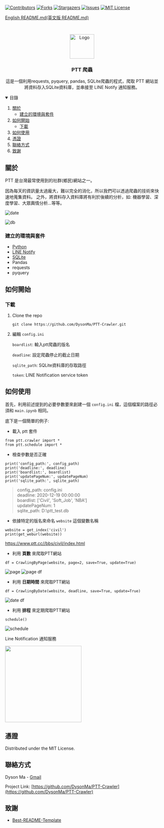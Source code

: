 <!-- PROJECT SHIELDS -->
<!--
*** I'm using markdown "reference style" links for readability.
*** Reference links are enclosed in brackets [ ] instead of parentheses ( ).
*** See the bottom of this document for the declaration of the reference variables
*** for contributors-url, forks-url, etc. This is an optional, concise syntax you may use.
*** https://www.markdownguide.org/basic-syntax/#reference-style-links
-->
[![Contributors][contributors-shield]][contributors-url]
[![Forks][forks-shield]][forks-url]
[![Stargazers][stars-shield]][stars-url]
[![Issues][issues-shield]][issues-url]
[![MIT License][license-shield]][license-url]

[English README.md(英文版 README.md)](https://github.com/DysonMa/PTT-Crawler/blob/master/README.md)

<!-- PROJECT LOGO -->
<br />
<p align="center">
  <!-- <a href="https://github.com/othneildrew/Best-README-Template"> -->
    <img src="./image/ptt.PNG" alt="Logo" width="80" height="80">
  <!-- </a> -->

  <h3 align="center">PTT 爬蟲</h3>

  <p align="center">
    這是一個利用requests, pyquery, pandas, SQLite爬蟲的程式，爬取 PTT 網站並將資料存入SQLite資料庫，並串接至 LINE Notify 通知服務。
  </p>
</p>

<!-- TABLE OF CONTENTS -->
<details open="open">
  <summary>目錄</summary>
  <ol>
    <li>
      <a href="#about-the-project">關於</a>
      <ul>
        <li><a href="#built-with">建立的環境與套件</a></li>
      </ul>
    </li>
    <li>
      <a href="#getting-started">如何開始</a>
      <ul>
        <li><a href="#installation">下載</a></li>
      </ul>
    </li>
    <li><a href="#usage">如何使用</a></li>
    <li><a href="#license">憑證</a></li>
    <li><a href="#contact">聯絡方式</a></li>
    <li><a href="#acknowledgements">致謝</a></li>
  </ol>
</details>



<!-- ABOUT THE PROJECT -->
## 關於

PTT 是台灣最常使用到的社群(鄉民)網站之一。

因為每天的資訊量太過龐大，難以完全的消化，所以我們可以透過爬蟲的技術來快速地蒐集資料。
之外，將資料存入資料庫將有利於後續的分析，如: 機器學習、深度學習、大眾輿情分析...等等。

![date](/image/date.PNG)


![db](/image/db.PNG)

### 建立的環境與套件

* [Python](https://www.python.org/)
* [LINE Notify](https://notify-bot.line.me/zh_TW/)
* [SQLite](https://www.sqlite.org/download.html)
* Pandas
* requests
* pyquery

<!-- GETTING STARTED -->
## 如何開始

### 下載

1. Clone the repo
   ```
   git clone https://github.com/DysonMa/PTT-Crawler.git
   ```
2. 編輯 `config.ini`

    `boardlist`: 輸入ptt爬蟲的版名

    `deadline`: 設定爬蟲停止的截止日期

    `sqlite_path`: SQLite資料庫的存取路徑

    `token`: LINE Notification service token

<!-- USAGE EXAMPLES -->
## 如何使用

首先，利用前述提到的必要參數要來創建一個 `config.ini` 檔，這個檔案的路徑必須和 `main.ipynb` 相同。

底下是一個簡單的例子:

* 載入 ptt 套件
```
from ptt.crawler import * 
from ptt.schedule import *
```
* 檢查參數是否正確
```
print('config_path:', config_path)
print('deadline:', deadline)
print('boardlist:', boardlist)
print('updatePageNum:', updatePageNum)
print('sqlite_path:', sqlite_path)
```
>config_path: config.ini<br>
deadline: 2020-12-19 00:00:00<br>
boardlist: ['Civil', 'Soft_Job', 'NBA']<br>
updatePageNum: 1<br>
sqlite_path: D:\ptt_test.db<br>
* 依據特定的版名來命名 `website` 這個變數名稱
```
website = get_index('civil')
print(get_weburl(website))
```
https://www.ptt.cc//bbs/civil/index.html

* 利用 **頁數** 來爬取PTT網站 
```
df = CrawlingByPage(website, page=2, save=True, update=True)
```
![page](/image/page.PNG)
![page df](/image/page_df.PNG)

* 利用 **日期時間** 來爬取PTT網站
```
df = CrawlingByDate(website, deadline, save=True, update=True)
```
![date df](/image/date_df.PNG)

* 利用 **排程** 來定期爬取PTT網站
```
schedule()
```
![schedule](/image/schedule.PNG)

Line Notification 通知服務

<img src='/image/line-notification.png' width="250"></img> 


<!-- LICENSE -->
## 憑證

Distributed under the MIT License.

<!-- CONTACT -->
## 聯絡方式

Dyson Ma - [Gmail](madihsiang@gmail.com)

Project Link: [https://github.com/DysonMa/PTT-Crawler](https://github.com/DysonMa/PTT-Crawler)

<!-- ACKNOWLEDGEMENTS -->
## 致謝

* [Best-README-Template](https://github.com/othneildrew/Best-README-Template)


<!-- MARKDOWN LINKS & IMAGES -->
<!-- https://www.markdownguide.org/basic-syntax/#reference-style-links -->
[contributors-shield]: https://img.shields.io/github/contributors/dysonma/PTT-Crawler?style=for-the-badge
[contributors-url]: https://github.com/DysonMa/PTT-Crawler/graphs/contributors
[forks-shield]: https://img.shields.io/github/forks/dysonma/PTT-Crawler?style=for-the-badge
[forks-url]: https://github.com/DysonMa/PTT-Crawler/network/members
[stars-shield]: https://img.shields.io/github/stars/dysonma/PTT-Crawler?style=for-the-badge
[stars-url]: https://github.com/DysonMa/PTT-Crawler/stargazers
[issues-shield]: https://img.shields.io/github/issues/dysonma/PTT-Crawler?style=for-the-badge
[issues-url]: https://github.com/DysonMa/PTT-Crawler/issues
[license-shield]: https://img.shields.io/github/license/dysonma/PTT-Crawler?style=for-the-badge
[license-url]: https://github.com/DysonMa/PTT-Crawler/blob/master/LICENSE
